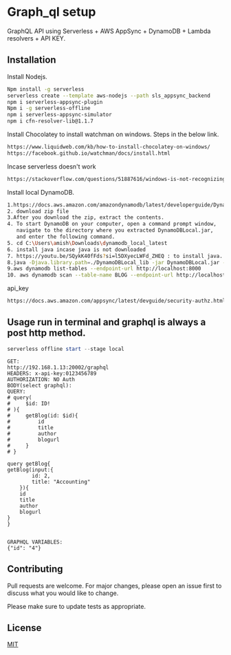 # Graph_ql setup

GraphQL API using Serverless + AWS AppSync + DynamoDB + Lambda resolvers + API KEY.

## Installation

Install Nodejs.
```bash
Npm install -g serverless
serverless create --template aws-nodejs --path sls_appsync_backend
npm i serverless-appsync-plugin
Npm i -g serverless-offline
npm i serverless-appsync-simulator
npm i cfn-resolver-lib@1.1.7
```
Install Chocolatey to install watchman on windows. Steps in the below link.
```bash
https://www.liquidweb.com/kb/how-to-install-chocolatey-on-windows/
https://facebook.github.io/watchman/docs/install.html
```
Incase serverless doesn't work
```bash
https://stackoverflow.com/questions/51887616/windows-is-not-recognizing-serverless-as-internal-or-external-command
```
Install local DynamoDB.
```bash
1.https://docs.aws.amazon.com/amazondynamodb/latest/developerguide/DynamoDBLocal.DownloadingAndRunning.html
2. download zip file
3.After you download the zip, extract the contents.
4. To start DynamoDB on your computer, open a command prompt window, 
   navigate to the directory where you extracted DynamoDBLocal.jar, 
   and enter the following command.
5. cd C:\Users\amish\Downloads\dynamodb_local_latest
6. install java incase java is not downloaded
7. https://youtu.be/SQykK40fFds?si=l5DXyecLWFd_ZHEQ : to install java.
8.java -Djava.library.path=./DynamoDBLocal_lib -jar DynamoDBLocal.jar -sharedDb
9.aws dynamodb list-tables --endpoint-url http://localhost:8000
10. aws dynamodb scan --table-name BLOG --endpoint-url http://localhost:8000
```
api_key
```bash
https://docs.aws.amazon.com/appsync/latest/devguide/security-authz.html
```
## Usage run in terminal and graphql is always a post http method.

```powershell
serverless offline start --stage local
```
```postman
GET:
http://192.168.1.13:20002/graphql
HEADERS: x-api-key:0123456789
AUTHORIZATION: NO Auth
BODY(select graphql): 
QUERY:
# query(
#     $id: ID!
# ){
#     getBlog(id: $id){
#         id
#         title
#         author
#         blogurl
#     }
# }

query getBlog{
getBlog(input:{
        id: 2,
        title: "Accounting"
    }){
    id
    title
    author
    blogurl
}
}


GRAPHQL VARIABLES:
{"id": "4"}
```

## Contributing

Pull requests are welcome. For major changes, please open an issue first
to discuss what you would like to change.

Please make sure to update tests as appropriate.

## License

[MIT](https://choosealicense.com/licenses/mit/)
